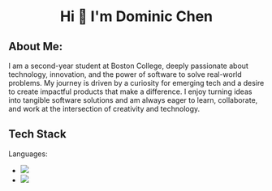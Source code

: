 <h1 align="center"> Hi 👋 I'm Dominic Chen </h1>
<h2>About Me:</h2>
<p> I am a second-year student at Boston College, deeply passionate about technology, innovation, and the power of software to solve real-world problems. My journey is driven by a curiosity for emerging tech and a desire to create impactful products that make a difference. I enjoy turning ideas into tangible software solutions and am always eager to learn, collaborate, and work at the intersection of creativity and technology.</p>
<h2>Tech Stack</h2>
<p>Languages: 
  <ul>
    <li><img src="https://img.shields.io/badge/JavaScript-323330?style=for-the-badge&logo=javascript&logoColor=F7DF1E"/></li>
    <li><img src="https://img.shields.io/badge/Python-FFD43B?style=for-the-badge&logo=python&logoColor=blue"/></li>
  </ul>
</p>
